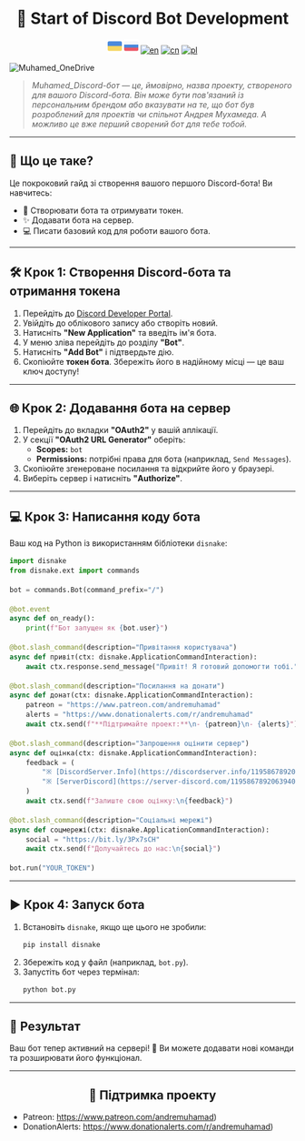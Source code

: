 <div align="center">  
  <h1>🚀 Start of Discord Bot Development</h1>   </div>  
  
<div align="center">
  <a href="https://github.com/AndreMuhamed/Muhamed_OneDrive/blob/main/README.md" target="_blank"><img src="https://github.com/AndreMuhamed/Muhamed_OneDrive/blob/main/Language/298489_ukraine_ukraine.png?raw=true" alt="ua" width="25" height="25"></a>
  <a href="https://github.com/AndreMuhamed/Muhamed_OneDrive/blob/main/README_Russia.md" target="_blank"><img src="https://github.com/AndreMuhamed/Muhamed_OneDrive/blob/main/Language/298434_russia_russia.png?raw=true" alt="ru" width="25" height="25"></a>
  <a href="https://github.com/AndreMuhamed/Muhamed_OneDrive/blob/main/README_English.md" target="_blank"><img src="https://github.com/AndreMuhamed/Muhamed_Pro-Suite/blob/main/Language/298478_kingdom_united_kingdom_united.png?raw=true" alt="en" width="25" height="25"></a>
  <a href="https://github.com/AndreMuhamed/Muhamed_OneDrive/blob/main/README_Canadian.md" target="_blank"><img src="https://github.com/AndreMuhamed/Muhamed_Pro-Suite/blob/main/Language/298562_canada_canada.png?raw=true" alt="cn" width="25" height="25"></a>
  <a href="https://github.com/AndreMuhamed/Muhamed_OneDrive/blob/main/README_Polish.md" target="_blank"><img src="https://github.com/AndreMuhamed/Muhamed_Pro-Suite/blob/main/Language/298479_poland_poland.png?raw=true" alt="pl" width="25" height="25"></a>
</div>

![Muhamed_OneDrive](https://github.com/AndreMuhamed/Muhamed_Pro-Suite/blob/main/Plug-photo/%D0%A8%D0%B0%D0%B1%D0%BA%D0%B0%D0%9C%D1%83%D1%85%D0%B0%D0%BC%D0%B5%D0%B4%D0%B0copyUA.jpg?raw=true)

> *Muhamed_Discord-бот — це, ймовірно, назва проекту, створеного для вашого Discord-бота. Він може бути пов'язаний із персональним брендом або вказувати на те, що бот був розроблений для проектів чи спільнот Андрея Мухамеда. А можливо це вже перший сворений бот для тебе тобой.* 


---

## 🎯 **Що це таке?**  
Це покроковий гайд зі створення вашого першого Discord-бота! Ви навчитесь:  
- 🔑 Створювати бота та отримувати токен.  
- ✨ Додавати бота на сервер.  
- 💻 Писати базовий код для роботи вашого бота.  

---

## 🛠️ **Крок 1: Створення Discord-бота та отримання токена**


1. Перейдіть до [Discord Developer Portal](https://discord.com/developers/applications).  
2. Увійдіть до облікового запису або створіть новий.  
3. Натисніть **"New Application"** та введіть ім'я бота.  
4. У меню зліва перейдіть до розділу **"Bot"**.  
5. Натисніть **"Add Bot"** і підтвердьте дію.  
6. Скопіюйте **токен бота**. Збережіть його в надійному місці — це ваш ключ доступу!  

---

## 🌐 **Крок 2: Додавання бота на сервер** 

1. Перейдіть до вкладки **"OAuth2"** у вашій аплікації.  
2. У секції **"OAuth2 URL Generator"** оберіть:  
   - **Scopes:** `bot`  
   - **Permissions:** потрібні права для бота (наприклад, `Send Messages`).  
3. Скопіюйте згенероване посилання та відкрийте його у браузері.  
4. Виберіть сервер і натисніть **"Authorize"**.  

---

## 💻 **Крок 3: Написання коду бота**

Ваш код на Python із використанням бібліотеки `disnake`:  

```python
import disnake
from disnake.ext import commands

bot = commands.Bot(command_prefix="/")

@bot.event
async def on_ready():
    print(f"Бот запущен як {bot.user}")

@bot.slash_command(description="Привітання користувача")
async def привіт(ctx: disnake.ApplicationCommandInteraction):
    await ctx.response.send_message("Привіт! Я готовий допомогти тобі.")

@bot.slash_command(description="Посилання на донати")
async def донат(ctx: disnake.ApplicationCommandInteraction):
    patreon = "https://www.patreon.com/andremuhamad"
    alerts = "https://www.donationalerts.com/r/andremuhamad"
    await ctx.send(f"**Підтримайте проект:**\n- {patreon}\n- {alerts}")

@bot.slash_command(description="Запрошення оцінити сервер")
async def оцінка(ctx: disnake.ApplicationCommandInteraction):
    feedback = (
        "※ [DiscordServer.Info](https://discordserver.info/1195867892063940671)\n"
        "※ [ServerDiscord](https://server-discord.com/1195867892063940671)"
    )
    await ctx.send(f"Залиште свою оцінку:\n{feedback}")

@bot.slash_command(description="Соціальні мережі")
async def соцмережі(ctx: disnake.ApplicationCommandInteraction):
    social = "https://bit.ly/3Px7sCH"
    await ctx.send(f"Долучайтесь до нас:\n{social}")

bot.run("YOUR_TOKEN")
```

---

## ▶️ **Крок 4: Запуск бота** 


1. Встановіть `disnake`, якщо ще цього не зробили:  
   ```bash
   pip install disnake
   ```  
2. Збережіть код у файл (наприклад, `bot.py`).  
3. Запустіть бот через термінал:  
   ```bash
   python bot.py
   ```  

---

## 📜 **Результат**
Ваш бот тепер активний на сервері! 🥳 Ви можете додавати нові команди та розширювати його функціонал. 

---

<div align="center">  
  <h2>🤝 Підтримка проекту</h2>  
</div>  

- Patreon: https://www.patreon.com/andremuhamad)  
- DonationAlerts: https://www.donationalerts.com/r/andremuhamad)
